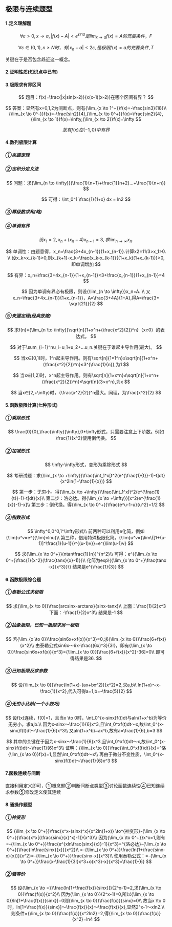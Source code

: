 ## 极限与连续题型

#### 1.定义理解题

$$
∀ε>0,x \to a,|f(x)-A|<e^{ε/10}是{lim_{x \to a}f(x)}=A的充要条件，F
$$

$$
∀ε∈(0,1),n≥N时，有|x_n-a|<2ε,是极限f(x)=a的充要条件,T
$$

关键在于是否包含趋近这一概念。

#### 2.证明性质(知识点中已有)

#### 3.极限求有界区间

$$
题目：f(x)=\frac{|x|sin(x-2)}{x(x-1)(x-2)}在哪个区间有界？
$$

$$
答案：显然有x=0,1,2为间断点，则有{\lim_{x \to 1^+}}f(x)=-\frac{sin3}{18}\\
{\lim_{x \to 0^-}}f(x)=-\frac{sin2}{4},{\lim_{x \to 0^+}}f(x)=\frac{sin2}{4},{\lim_{x \to 1}}f(x)=\infty,{\lim_{x \to 2}}f(x)=\infty
$$

$$
故有f(x)在(-1,0)中有界
$$

#### 4.数列极限计算

##### ①夹逼定理

##### ②定积分定义法

$$
问题：求{\lim_{n \to \infty}}(\frac{1}{n+1}+\frac{1}{n+2}...+\frac{1}{n+n})
$$

$$
可得：\int_0^1 \frac{1}{1+x} dx = ln2
$$

##### ③幂级数求和(略)

##### ④单调有界

$$
设x_1=2,x_n+(x_n-4)x_{n-1}=3,求{\lim_{n \to \infty}}x_n.
$$

$$
单调性：由题意得，x_n=\frac{3+4x_{n-1}}{1+x_{n-1}}.计算x2=11/3>x_1>0. \\
设x_k>x_{k-1}>0,则x_{k+1}-x_k=\frac{x_k-x_{k-1}}{(1+x_k)(1+x_{k-1})}>0,即单调增加
$$

$$
有界：x_n=\frac{3+4x_{n-1}}{1+x_{n-1}}<3+\frac{x_{n-1}}{1+x_{n-1}}=4
$$

$$
因为单调有界必有极限，则设{\lim_{n \to \infty}}x_n=A. \\
又x_n=\frac{3+4x_{n-1}}{1+x_{n-1}}，A=\frac{3+4A}{1+A},得A=\frac{3±\sqrt{21}}{2}
$$

##### ⑤夹逼定理(经典放缩)

$$
求f(n)={\lim_{n \to \infty}}\sqrt[n]{1+x^n+(\frac{x^2}{2})^n}（x≥0）的表达式。
$$

$$
对于\sum_{i=1}^nu_i=u_1+u_2+...u_n.关键在于谁起主导作用(最大)。
$$

$$
当x∈[0,1)时，1^n起主导作用。则有\sqrt[n]{1×1^n}≤\sqrt[n]{1+x^n+(\frac{x^2}{2})^n}≤3^{\frac{1}{n}},为1
$$

$$
当x∈[1,2)时，x^n起主导作用。则有\sqrt[n]{1×x^n}≤\sqrt[n]{1+x^n+(\frac{x^2}{2})^n}≤\sqrt[n]{3×x^n},为x
$$

$$
当x∈[2,+\infty)时，（\frac{x^2}{2})^n最大。同理，为\frac{x^2}{2}
$$

#### 5.函数极限计算(七种形式)

##### ①乘除形式

$$
\frac{0}{0},\frac{\infty}{\infty},0*\infty形式，只需要注意上下阶数。例如\frac{1}{x^2}使用倒代换。
$$

##### ②加减形式

$$
\infty-\infty形式，变形为乘除形式
$$

$$
考研试题：求{\lim_{x \to +\infty}}\frac{\int_1^x[t^2(e^{\frac{1}{t}}-1)-t]dt}{x^2ln(1+\frac{1}{x})}
$$

$$
第一步：无穷小。得{\lim_{x \to +\infty}}\frac{\int_1^x[t^2(e^{\frac{1}{t}}-1)-t]dt}{x}\\
第二步：洛必达。得{\lim_{x \to +\infty}}[x^2(e^{\frac{1}{x}}-1)-x]\\
第三步：倒代换。得{\lim_{x \to 0^+}}\frac{e^u-1-u}{u^2}=1/2
$$

##### ③指数形式

$$
\infty^0,0^0,1^\infty形式\\
前两种可以利用e化简，例如{\lim}u^v=e^{{\lim}vlnu}\\
第三种，借用特殊极限化简。{\lim}u^v={\lim\{[1+(u-1)]^\frac{1}{u-1}\}^{(u-1)v}}=e^{\lim(u-1)v}
$$

$$
求{\lim_{x \to 0^+}}(ntan\frac{1}{n})^{n^2}\\
可得：e^{{\lim_{x \to 0^+}\frac{1}{x^2}(\frac{tanx}{x}-1)}}\\
化简为exp\{{\lim_{x \to 0^+}\frac{tanx -x}{x^3}}\}
结果是e^{\frac{1}{3}}
$$

#### 6.函数极限综合题

##### ①泰勒公式求极限

$$
求{\lim_{x \to 0}}\frac{arcsinx-arctanx}{sinx-tanx}\\
上面：\frac{1}{2}x^3
下面：-\frac{1}{2}x^3\\
结果是-1
$$

##### ②抽象极限，已知一极限求另一极限

$$
若{\lim_{x \to 0}}\frac{sin6x+xf(x)}{x^3}=0,求{\lim_{x \to 0}}\frac{6+f(x)}{x^2}\\
由泰勒公式sin6x～6x-\frac{(6x)^3}{3!}，即有{\lim_{x \to 0}}\frac{sin6x+xf(x)}{x^3}={\lim_{x \to 0}}[\frac{6+f(x)}{x^2}-36]=0\\
即可得结果是36.
$$

##### ③已知极限反求参数

$$
设{\lim_{x \to 0}}\frac{ln(1+x)-(ax+bx^2)}{x^2}=2,求a,b\\
ln(1+x)～x-\frac{1}{x^2},代入可得a=1,b=-\frac{5}{2}
$$

##### ④无穷小比阶(一个小技巧)

$$
设f(x)连续，f(0)=1，且当x \to 0时，\int_0^{x-sinx}f(t)dt与aln(1+x^b)为等价无穷小，求a,b.\\
因为x-sinx～\frac{1}{6}x^3,且\int_0^xf(t)dt～x,故\int_0^{x-sinx}f(t)dt～\frac{1}{6}x^3\\
又aln(1+x^b)~ax^b,故有a=\frac{1}{6},b=3
$$

$$
其中的关键在于因为x-sinx～\frac{1}{6}x^3,且\int_0^xf(t)dt～x,故\int_0^{x-sinx}f(t)dt～\frac{1}{6}x^3\\
证明：{\lim_{x \to 0}}\frac{\int_0^xf(t)dt}{x}=^洛{\lim_{x \to 0}}f(x)=1,显然\int_0^xf(t)dt～x\\
再由于微分不变性质，\int_0^{x-sinx}f(t)dt～\frac{1}{6}x^3
$$

#### 7.函数连续与间断

直接利用定义即可，①概念题②判断间断点类型③讨论函数连续性④已知连续求参数⑤修改定义使其连续

#### 8.骚操作题型

##### ①神变形

$$
{\lim_{x \to 0^+}}\frac{x^x-(sinx)^x}{x^2ln(1+x)} \to^{神变形}-{\lim_{x \to 0^+}}\frac{x^x[(\frac{sinx}{x}^x)-1]}{x^3}\\
因为{\lim_{x \to 0^+}}x^x=1,则有=-{\lim_{x \to 0^+}}\frac{e^{xln\frac{sinx}{x}}-1}{x^3}=^{洛必达}-{\lim_{x \to 0^+}}\frac{ln\frac{sinx}{x}}{x^2}\\
=-{\lim_{x \to 0^+}}\frac{ln(1+\frac{sinx-x}{x})}{x^2}=-{\lim_{x \to 0^+}}\frac{sinx-x}{x^3}\\
使用泰勒公式：=-{\lim_{x \to 0^+}}\frac{x-\frac{1}{3!}x^3+o(x^3)-x}{x^3}=\frac{1}{6}
$$

##### ②骚等价

$$
设{\lim_{x \to =}}\frac{ln[1+\frac{f(x)}{sinx}]}{2^x-1}=2,求{\lim_{x \to 0}}\frac{f(x)}{x^2}\\
因为{\lim_{x \to 0}}(2^x-1)=0,所以{\lim_{x \to 0}}ln[1+\frac{f(x)}{sinx}]=0则{\lim_{x \to 0}}\frac{f(x)}{sinx}=0\\
故当x \to 0时，ln[1+\frac{f(x)}{sinx}]～\frac{f(x)}{x}～\frac{f(x)}{x},显然2^x-1～xln2.\\
则条件={\lim_{x \to 0}}\frac{f(x)}{x^2ln2}=2,得{\lim_{x \to 0}}\frac{f(x)}{x^2}=ln4
$$

